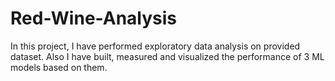 # Red-Wine-Analysis
In this project, I have performed exploratory data analysis on provided dataset. Also I have built, measured and visualized the performance of 3 ML models based on them.
